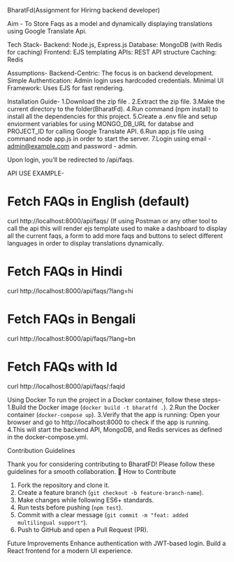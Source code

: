 BharatFd(Assignment for Hirirng backend developer)

Aim - To Store Faqs as a model and dynamically displaying translations using Google Translate Api.

Tech Stack-
Backend: Node.js, Express.js
Database: MongoDB (with Redis for caching)
Frontend: EJS templating
APIs: REST API structure
Caching: Redis

Assumptions-
Backend-Centric: The focus is on backend development.
Simple Authentication: Admin login uses hardcoded credentials.
Minimal UI Framework: Uses EJS for fast rendering.

Installation Guide-
1.Download the zip file .
2.Extract the zip file.
3.Make the current directory to the folder(BharatFd).
4.Run command (npm install) to install all the dependencies for this project.
5.Create a .env file and setup enviorment variables for using MONGO_DB_URL for databse and PROJECT_ID for calling Google Translate API.
6.Run app.js file using command node app.js in order to start the server.
7.Login using email - admin@example.com and password - admin.

Upon login, you’ll be redirected to /api/faqs.


API USE EXAMPLE-
# Fetch FAQs in English (default)
curl http://localhost:8000/api/faqs/ 
(If using Postman or any other tool to call the api this will render ejs template used to make a dashboard to display all the current faqs, 
a form to add more faqs and buttons to select different languages in order to display translations dynamically.

# Fetch FAQs in Hindi
curl http://localhost:8000/api/faqs/?lang=hi

# Fetch FAQs in Bengali
curl http://localhost:8000/api/faqs/?lang=bn

# Fetch  FAQs with Id
curl http://localhost:8000/api/faqs/:faqid

Using Docker 
To run the project in a Docker container, follow these steps-
1.Build the Docker image (`docker build -t bharatfd .`).
2.Run the Docker container (`docker-compose up`).
3.Verify that the app is running: Open your browser and go to http://localhost:8000 to check if the app is running.
4.This will start the backend API, MongoDB, and Redis services as defined in the docker-compose.yml.


Contribution Guidelines  

Thank you for considering contributing to BharatFD! Please follow these guidelines for a smooth collaboration.
 📜 How to Contribute
1. Fork the repository and clone it.
2. Create a feature branch (`git checkout -b feature-branch-name`).
3. Make changes while following ES6+ standards.
4. Run tests before pushing (`npm test`).
5. Commit with a clear message (`git commit -m "feat: added multilingual support"`).
6. Push to GitHub and open a Pull Request (PR).



Future Improvements
Enhance authentication with JWT-based login.
Build a React frontend for a modern UI experience.
